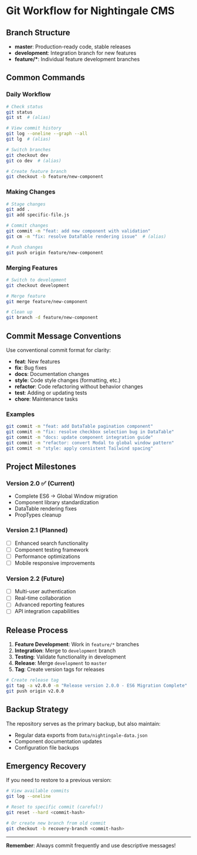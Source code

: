 # Git Workflow for Nightingale CMS

## Branch Structure

- **master**: Production-ready code, stable releases
- **development**: Integration branch for new features
- **feature/\***: Individual feature development branches

## Common Commands

### Daily Workflow

```bash
# Check status
git status
git st  # (alias)

# View commit history
git log --oneline --graph --all
git lg  # (alias)

# Switch branches
git checkout dev
git co dev  # (alias)

# Create feature branch
git checkout -b feature/new-component
```

### Making Changes

```bash
# Stage changes
git add .
git add specific-file.js

# Commit changes
git commit -m "feat: add new component with validation"
git cm -m "fix: resolve DataTable rendering issue"  # (alias)

# Push changes
git push origin feature/new-component
```

### Merging Features

```bash
# Switch to development
git checkout development

# Merge feature
git merge feature/new-component

# Clean up
git branch -d feature/new-component
```

## Commit Message Conventions

Use conventional commit format for clarity:

- **feat**: New features
- **fix**: Bug fixes
- **docs**: Documentation changes
- **style**: Code style changes (formatting, etc.)
- **refactor**: Code refactoring without behavior changes
- **test**: Adding or updating tests
- **chore**: Maintenance tasks

### Examples

```bash
git commit -m "feat: add DataTable pagination component"
git commit -m "fix: resolve checkbox selection bug in DataTable"
git commit -m "docs: update component integration guide"
git commit -m "refactor: convert Modal to global window pattern"
git commit -m "style: apply consistent Tailwind spacing"
```

## Project Milestones

### Version 2.0 ✅ (Current)

- Complete ES6 → Global Window migration
- Component library standardization
- DataTable rendering fixes
- PropTypes cleanup

### Version 2.1 (Planned)

- [ ] Enhanced search functionality
- [ ] Component testing framework
- [ ] Performance optimizations
- [ ] Mobile responsive improvements

### Version 2.2 (Future)

- [ ] Multi-user authentication
- [ ] Real-time collaboration
- [ ] Advanced reporting features
- [ ] API integration capabilities

## Release Process

1. **Feature Development**: Work in `feature/*` branches
2. **Integration**: Merge to `development` branch
3. **Testing**: Validate functionality in development
4. **Release**: Merge `development` to `master`
5. **Tag**: Create version tags for releases

```bash
# Create release tag
git tag -a v2.0.0 -m "Release version 2.0.0 - ES6 Migration Complete"
git push origin v2.0.0
```

## Backup Strategy

The repository serves as the primary backup, but also maintain:

- Regular data exports from `Data/nightingale-data.json`
- Component documentation updates
- Configuration file backups

## Emergency Recovery

If you need to restore to a previous version:

```bash
# View available commits
git log --oneline

# Reset to specific commit (careful!)
git reset --hard <commit-hash>

# Or create new branch from old commit
git checkout -b recovery-branch <commit-hash>
```

---

**Remember**: Always commit frequently and use descriptive messages!
